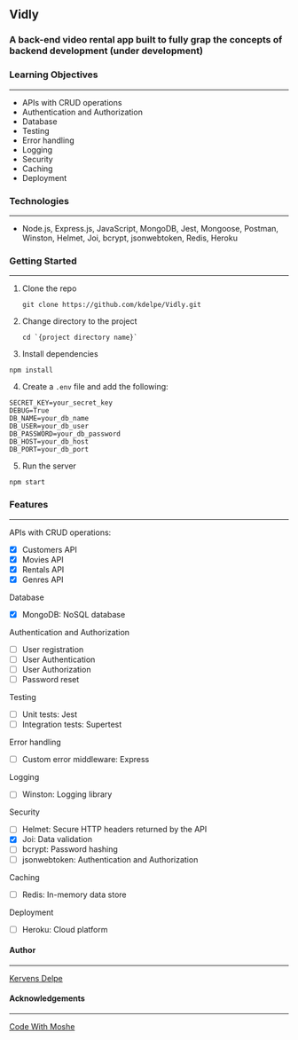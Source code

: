 ## Vidly

### A back-end video rental app built to fully grap the concepts of backend development (under development)

### Learning Objectives

---

- APIs with CRUD operations
- Authentication and Authorization
- Database
- Testing
- Error handling
- Logging
- Security
- Caching
- Deployment

### Technologies

---

- Node.js, Express.js, JavaScript, MongoDB, Jest, Mongoose, Postman, Winston, Helmet, Joi, bcrypt, jsonwebtoken, Redis, Heroku

### Getting Started

---

1. Clone the repo

   ```
   git clone https://github.com/kdelpe/Vidly.git
   ```

2. Change directory to the project

   ```
   cd `{project directory name}`
   ```

3. Install dependencies

```
npm install
```

4. Create a `.env` file and add the following:

```
SECRET_KEY=your_secret_key
DEBUG=True
DB_NAME=your_db_name
DB_USER=your_db_user
DB_PASSWORD=your_db_password
DB_HOST=your_db_host
DB_PORT=your_db_port
```

5. Run the server

```
npm start
```

### Features

---

APIs with CRUD operations:

- [x] Customers API
- [x] Movies API
- [x] Rentals API
- [x] Genres API

Database

- [x] MongoDB: NoSQL database

Authentication and Authorization

- [ ] User registration
- [ ] User Authentication
- [ ] User Authorization
- [ ] Password reset

Testing

- [ ] Unit tests: Jest
- [ ] Integration tests: Supertest

Error handling

- [ ] Custom error middleware: Express

Logging

- [ ] Winston: Logging library

Security

- [ ] Helmet: Secure HTTP headers returned by the API
- [x] Joi: Data validation
- [ ] bcrypt: Password hashing
- [ ] jsonwebtoken: Authentication and Authorization

Caching

- [ ] Redis: In-memory data store

Deployment

- [ ] Heroku: Cloud platform

#### Author

---

[Kervens Delpe](https://www.linkedin.com/in/kervensdelpe/)

#### Acknowledgements

---

[Code With Moshe](https://codewithmosh.com/)
